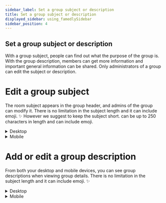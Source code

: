 ```yaml
---
sidebar_label: Set a group subject or description
title: Set a group subject or description
displayed_sidebar: using_famedlySidebar
sidebar_position: 4
---
```

## Set a group subject or description

With a group subject, people can find out what the purpose of the group is. With the group description, members can get more information and important general information can be shared. Only administrators of a group can edit the subject or description.

# Edit a group subject

The room subject appears in the group header, and admins of the group can modify it. There is no limitation in the subject length and it can include emoji. ✨ However we suggest to keep the subject short. can be up to 250 characters in length and can include emoji. 

   
<details>
<summary>Desktop</summary>

1. Click ℹ in the top right corner of a group's screen to open the group details
2. Click on **Set Chat Name**.
3. Enter a name.
4. Click **Done** to finish the process.

</details>

<details>
<summary>Mobile</summary>

1. Tap the header of a group to open the group details.
2. Tap ⠇ in the top right corner of the screen.
3. Tap **Change subject**.
4. Enter a subject
5. Tap **Done** to finish the process.

</details>

# **Add or edit a group description**

From both your desktop and mobile devices, you can see group descriptions when viewing group details. There is no limitation in the subject length and it can include emoji. ✨

<details>
<summary>Desktop</summary>

1. Click ℹ in the top right corner of a group's screen to open the group details.
2. Click **Set chat description**.
3. Enter a description. 
4. Click **Done** to finish the process.

</details>

<details>
<summary>Mobile</summary>

1. Tap on the header of a group to open the group details.
2. Tap ⠇ in the top right corner of the screen.
3. Tap on **Change description**. 
4. Enter a description
5. Tap **Done** to finish the process.

</details>
